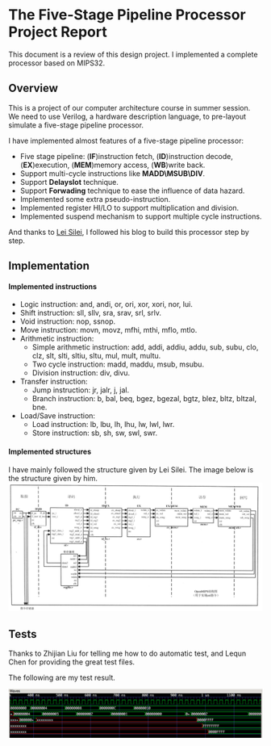 # The Five-Stage Pipeline Processor Project Report
This document is a review of this design project. I implemented a complete processor based on MIPS32. 
## Overview 
This is a project of our computer architecture course in summer session. We need to use Verilog, a hardware description language, to pre-layout simulate a five-stage pipeline processor. 

I have implemented almost features of a five-stage pipeline processor:
- Five stage pipeline: (**IF**)instruction fetch, (**ID**)instruction decode, (**EX**)execution, (**MEM**)memory access, (**WB**)write back.
- Support multi-cycle instructions like **MADD\MSUB\DIV**. 
- Support **Delayslot** technique.
- Support **Forwading** technique to ease the influence of data hazard.
- Implemented some extra pseudo-instruction.
- Implemented register HI/LO to support multiplication and division.
- Implemented suspend mechanism to support multiple cycle instructions.

And thanks to [Lei Silei](http://blog.csdn.net/leishangwen/article/category/5723475/3), I followed his blog to build this processor step by step. 
## Implementation
#### Implemented instructions
- Logic instruction: and, andi, or, ori, xor, xori, nor, lui.
- Shift instruction: sll, sllv, sra, srav, srl, srlv.
- Void instruction: nop, ssnop.
- Move instruction: movn, movz, mfhi, mthi, mflo, mtlo.
- Arithmetic instruction: 
	- Simple arithmetic instruction: add, addi, addiu, addu, sub, subu, clo, clz, slt, slti, sltiu, sltu, mul, mult, multu.
	- Two cycle instruction: madd, maddu, msub, msubu.
	- Division instruction: div, divu.
- Transfer instruction:
	- Jump instruction: jr, jalr, j, jal.
	- Branch instruction: b, bal, beq, bgez, bgezal, bgtz, blez, bltz, bltzal, bne.
- Load/Save instruction:
	- Load instruction: lb, lbu, lh, lhu, lw, lwl, lwr.
	- Store instruction: sb, sh, sw, swl, swr.

#### Implemented structures
I have mainly followed the structure given by Lei Silei. The image below is the structure given by him.
![](https://raw.githubusercontent.com/volzkzg/cpu/dev/doc/pic/overview.png)

## Tests

Thanks to Zhijian Liu for telling me how to do automatic test, and Lequn Chen for providing the great test files. 

The following are my test result.

![Waveform simulation of test-logic](https://raw.githubusercontent.com/volzkzg/cpu/dev/doc/pic/testlogic.png)


